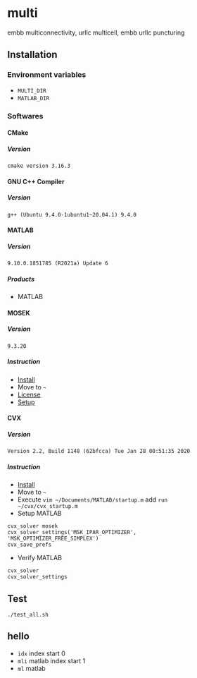 # multi
embb multiconnectivity, urllc multicell, embb urllc puncturing
## Installation
### Environment variables
- `MULTI_DIR`
- `MATLAB_DIR`
### Softwares
#### CMake
##### Version
`cmake version 3.16.3`
#### GNU C++ Compiler
##### Version
`g++ (Ubuntu 9.4.0-1ubuntu1~20.04.1) 9.4.0`
#### MATLAB
##### Version
`9.10.0.1851785 (R2021a) Update 6`
##### Products
- MATLAB
#### MOSEK
##### Version
`9.3.20`
##### Instruction
- [Install](https://docs.mosek.com/9.3/install/installation.html#linux)
- Move to `~`
- [License](https://docs.mosek.com/9.3/licensing/quickstart.html#local)
- [Setup](https://docs.mosek.com/9.3/toolbox/install-interface.html)
#### CVX
##### Version
`Version 2.2, Build 1148 (62bfcca) Tue Jan 28 00:51:35 2020`
##### Instruction
- [Install](http://cvxr.com/cvx/doc/install.html)
- Move to `~`
- Execute `vim ~/Documents/MATLAB/startup.m` add `run ~/cvx/cvx_startup.m`
- Setup MATLAB
```
cvx_solver mosek
cvx_solver_settings('MSK_IPAR_OPTIMIZER', 'MSK_OPTIMIZER_FREE_SIMPLEX')
cvx_save_prefs
```
- Verify MATLAB
```
cvx_solver
cvx_solver_settings
```
## Test
`./test_all.sh`
## hello
- `idx` index start 0
- `mli` matlab index start 1
- `ml` matlab
